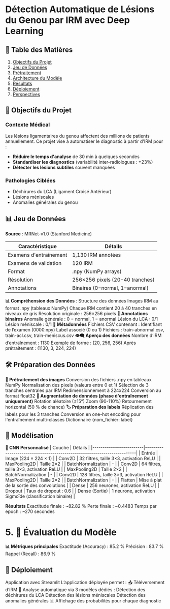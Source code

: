 # Détection Automatique de Lésions du Genou par IRM avec Deep Learning



## 📌 Table des Matières
1. [Objectifs du Projet](#-objectifs-du-projet)
2. [Jeu de Données](#-jeu-de-données)
3. [Prétraitement](#-prétraitement)
4. [Architecture du Modèle](#-architecture-du-modèle)
5. [Résultats](#-résultats)
6. [Déploiement](#-déploiement)
7. [Perspectives](#-perspectives)

## 🎯 Objectifs du Projet

### Contexte Médical
Les lésions ligamentaires du genou affectent des millions de patients annuellement. Ce projet vise à automatiser le diagnostic à partir d'IRM pour :

- **Réduire le temps d'analyse** de 30 min à quelques secondes
- **Standardiser les diagnostics** (variabilité inter-radiologues : ±23%)
- **Détecter les lésions subtiles** souvent manquées

### Pathologies Ciblées
- Déchirures du LCA (Ligament Croisé Antérieur)
- Lésions méniscales
- Anomalies générales du genou

## 📊 Jeu de Données

**Source** : MRNet-v1.0 (Stanford Medicine)

| Caractéristique          | Détails                          |
|--------------------------|----------------------------------|
| Examens d'entraînement   | 1,130 IRM annotées              |
| Examens de validation    | 120 IRM                         |
| Format                   | .npy (NumPy arrays)             |
| Résolution               | 256×256 pixels (20-40 tranches) |
| Annotations              | Binaires (0=normal, 1=anormal)  |

**📊 Compréhension des Données** :
 Structure des données
Images IRM au format .npy (tableaux NumPy)
Chaque IRM contient 20 à 40 tranches en niveaux de gris
Résolution originale : 256×256 pixels
 **🔢 Annotations binaires**
Anomalie générale : 0 = normal, 1 = anormal
Lésion du LCA : 0/1
Lésion méniscale : 0/1
**📑 Métadonnées**
Fichiers CSV contenant :
Identifiant de l’examen (0000.npy)
Label associé (0 ou 1)
Fichiers : train-abnormal.csv, train-acl.csv, train-meniscus.csv
**👁️‍🗨️ Aperçu des données**
Nombre d’IRM d’entraînement : 1130
Exemple de forme : (20, 256, 256)
Après prétraitement : (1130, 3, 224, 224)
## 🛠 Préparation des Données
**🧼 Prétraitement des images**
Conversion des fichiers .npy en tableaux NumPy
Normalisation des pixels (valeurs entre 0 et 1)
Sélection de 3 tranches centrales par IRM
Redimensionnement à 224x224
Conversion au format float32
**🔁 Augmentation de données (phase d'entraînement uniquement)**
Rotation aléatoire (±15°)
Zoom (90-110%)
Retournement horizontal (50 % de chance)
**🏷 Préparation des labels**
Réplication des labels pour les 3 tranches
Conversion en one-hot encoding pour l'entraînement multi-classes
Dictionnaire {nom_fichier: label}
## 🧠 Modélisation
**🧬 CNN Personnalisé**
| Couche                  | Détails                                                                 |
|-------------------------|-------------------------------------------------------------------------|
| Entrée                  | Image (224 × 224 × 1)                                                   |
| Conv2D                  | 32 filtres, taille 3×3, activation ReLU                                 |
| MaxPooling2D            | Taille 2×2                                                              |
| BatchNormalization      | -                                                                       |
| Conv2D                  | 64 filtres, taille 3×3, activation ReLU                                 |
| MaxPooling2D            | Taille 2×2                                                              |
| BatchNormalization      | -                                                                       |
| Conv2D                  | 128 filtres, taille 3×3, activation ReLU                                |
| MaxPooling2D            | Taille 2×2                                                              |
| BatchNormalization      | -                                                                       |
| Flatten                 | Mise à plat de la sortie des convolutions                              |
| Dense                   | 256 neurones, activation ReLU                                           |
| Dropout                 | Taux de dropout : 0.6                                                   |
| Dense (Sortie)          | 1 neurone, activation Sigmoïde (classification binaire)                |

**Résultats**
Exactitude finale : ~82.82 %
Perte finale : ~0.4483
Temps par epoch : ~270 secondes
# 5. 🧪 Évaluation du Modèle
**📊 Métriques principales**
Exactitude (Accuracy) : 85.2 %
Précision : 83.7 %
Rappel (Recall) : 86.9 %
## 🚀 Déploiement
Application avec Streamlit
L’application déployée permet :
📤 Téléversement d’IRM
🤖 Analyse automatique via 3 modèles dédiés :
Détection des déchirures du LCA
Détection des lésions méniscales
Détection des anomalies générales
📊 Affichage des probabilités pour chaque diagnostic

